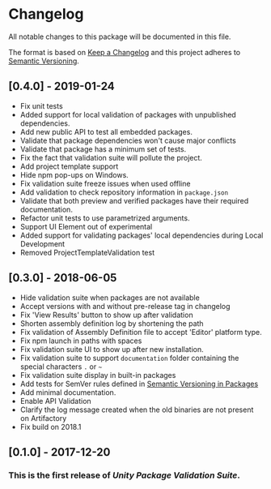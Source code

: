 # Changelog
All notable changes to this package will be documented in this file.

The format is based on [Keep a Changelog](http://keepachangelog.com/en/1.0.0/)
and this project adheres to [Semantic Versioning](http://semver.org/spec/v2.0.0.html).

## [0.4.0] - 2019-01-24
- Fix unit tests
- Added support for local validation of packages with unpublished dependencies.
- Add new public API to test all embedded packages.
- Validate that package dependencies won't cause major conflicts
- Validate that package has a minimum set of tests.
- Fix the fact that validation suite will pollute the project.
- Add project template support
- Hide npm pop-ups on Windows.
- Fix validation suite freeze issues when used offline
- Add validation to check repository information in `package.json`
- Validate that both preview and verified packages have their required documentation.
- Refactor unit tests to use parametrized arguments.
- Support UI Element out of experimental
- Added support for validating packages' local dependencies during Local Development
- Removed ProjectTemplateValidation test

## [0.3.0] - 2018-06-05
- Hide validation suite when packages are not available
- Accept versions with and without  pre-release tag in changelog
- Fix 'View Results' button to show up after validation
- Shorten assembly definition log by shortening the path
- Fix validation of Assembly Definition file to accept 'Editor' platform type.
- Fix npm launch in paths with spaces
- Fix validation suite UI to show up after new installation.
- Fix validation suite to support `documentation` folder containing the special characters `.` or `~`
- Fix validation suite display in built-in packages
- Add tests for SemVer rules defined in [Semantic Versioning in Packages](https://confluence.hq.unity3d.com/display/PAK/Semantic+Versioning+in+Packages)
- Add minimal documentation.
- Enable API Validation
- Clarify the log message created when the old binaries are not present on Artifactory
- Fix build on 2018.1

## [0.1.0] - 2017-12-20
### This is the first release of *Unity Package Validation Suite*.
